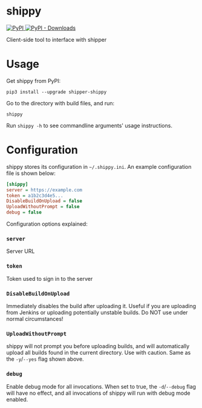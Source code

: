 # shippy

[
![PyPI](https://img.shields.io/pypi/v/shipper-shippy)
![PyPI - Downloads](https://img.shields.io/pypi/dm/shipper-shippy)
](https://pypi.org/project/shipper-shippy/)

Client-side tool to interface with shipper

# Usage

Get shippy from PyPI:

```shell
pip3 install --upgrade shipper-shippy
```

Go to the directory with build files, and run:

```shell
shippy
```

Run `shippy -h` to see commandline arguments' usage instructions.

# Configuration

shippy stores its configuration in `~/.shippy.ini`. An example configuration file is shown below:

```ini
[shippy]
server = https://example.com
token = a1b2c3d4e5...
DisableBuildOnUpload = false
UploadWithoutPrompt = false
debug = false
```

Configuration options explained:

### `server`

Server URL

### `token`

Token used to sign in to the server

### `DisableBuildOnUpload`

Immediately disables the build after uploading it. Useful if you are uploading from Jenkins or uploading potentially
unstable builds. Do NOT use under normal circumstances!

### `UploadWithoutPrompt`

shippy will not prompt you before uploading builds, and will automatically upload all builds found in the current
directory. Use with caution. Same as the `-y`/`--yes` flag shown above.

### `debug`

Enable debug mode for all invocations. When set to true, the `-d`/`--debug` flag will have no effect, and all
invocations of shippy will run with debug mode enabled.
